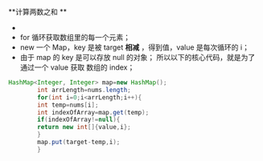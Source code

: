 **计算两数之和 **

* 
* for 循环获取数组里的每一个元素；
* new 一个 Map，key 是被 target **相减** ，得到值，value 是每次循环的 i；
* 由于 map 的 key 是可以存放 null 的对象；
 所以以下的核心代码，就是为了通过一个 value 获取 数组的 index；
```java
HashMap<Integer, Integer> map=new HashMap();
        int arrLength=nums.length;
        for(int i=0;i<arrLength;i++){
        int temp=nums[i];
        int indexOfArray=map.get(temp);
        if(indexOfArray!=null){
        return new int[]{value,i};
        }
        map.put(target-temp,i);
        }
        
```